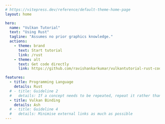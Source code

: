 ```yaml
---
# https://vitepress.dev/reference/default-theme-home-page
layout: home

hero:
  name: "Vulkan Tutorial"
  text: "Using Rust"
  tagline: "Assumes no prior graphics knowledge."
  actions:
    - theme: brand
      text: Start tutorial
      link: /rust
    - theme: alt
      text: Get code directly
      link: https://github.com/ravishankarkumar/vulkantutorial-rust-code

features:
  - title: Programming Language
    details: Rust
  # - title: Guideline 2
  #   details: If a concept needs to be repeated, repeat it rather than pasting a link
  - title: Vulkan Binding
    details: Ash 
  # - title: Guideline 4
  #   details: Minimise external links as much as possible 
---
```


